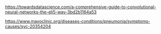 https://towardsdatascience.com/a-comprehensive-guide-to-convolutional-neural-networks-the-eli5-way-3bd2b1164a53

https://www.mayoclinic.org/diseases-conditions/pneumonia/symptoms-causes/syc-20354204

